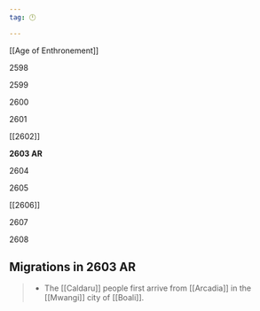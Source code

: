 ```yaml
---
tag: 🕛

---
```

[[Age of Enthronement]]


2598

2599

2600

2601

[[2602]]

**2603 AR**

2604

2605

[[2606]]

2607

2608



## Migrations in 2603 AR

>  - The [[Caldaru]] people first arrive from [[Arcadia]] in the [[Mwangi]] city of [[Boali]].






